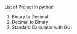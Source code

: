 List of Project in python

1. Binary to Decimal
2. Decimal to Binary
3. Standard Calculator with GUI
   
